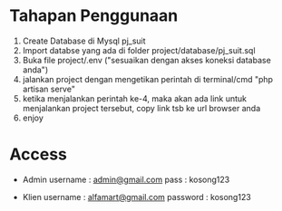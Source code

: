 
# Tahapan Penggunaan
1. Create Database di Mysql pj_suit
2. Import databse yang ada di folder project/database/pj_suit.sql
3. Buka file project/.env ("sesuaikan dengan akses koneksi database anda")
4. jalankan project dengan mengetikan perintah di terminal/cmd "php artisan serve"
5. ketika menjalankan perintah ke-4, maka akan ada link untuk menjalankan project tersebut, copy link tsb ke url browser anda
6. enjoy

# Access 
- Admin 
    username : admin@gmail.com
    pass : kosong123
    
- Klien 
    username : alfamart@gmail.com
    password : kosong123
